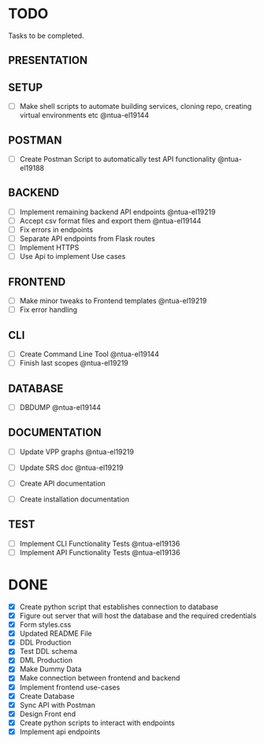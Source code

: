 # TODO

Tasks to be completed.


## PRESENTATION


## SETUP
- [ ] Make shell scripts to automate building services, cloning repo, creating virtual environments etc @ntua-el19144
## POSTMAN

- [ ] Create Postman Script to automatically test API functionality @ntua-el19188

## BACKEND

- [ ] Implement remaining backend API endpoints @ntua-el19219
- [ ] Accept csv format files and export them @ntua-el19144
- [ ] Fix errors in endpoints
- [ ] Separate API endpoints from Flask routes
- [ ] Implement HTTPS
- [ ] Use Api to implement Use cases

## FRONTEND

- [ ] Make minor tweaks to Frontend templates @ntua-el19219 
- [ ] Fix error handling

## CLI
- [ ] Create Command Line Tool @ntua-el19144
- [ ] Finish last scopes @ntua-el19219

## DATABASE

- [ ] DBDUMP @ntua-el19144

## DOCUMENTATION

- [ ] Update VPP graphs @ntua-el19219
- [ ] Update SRS doc @ntua-el19219
- [ ] Create API documentation
- [ ] Create installation documentation


## TEST

- [ ] Implement CLI Functionality Tests @ntua-el19136
- [ ] Implement API Functionality Tests @ntua-el19136

# DONE
- [x] Create  python script that establishes connection to database
- [x] Figure out server that will host the database and the required credentials
- [x] Form styles.css
- [x] Updated README File
- [x] DDL Production 
- [x] Test DDL schema 
- [x] DML Production 
- [x] Make Dummy Data
- [x] Make connection between frontend and backend
- [x] Implement frontend use-cases
- [x] Create Database
- [x] Sync API with Postman
- [x] Design Front end 
- [x] Create python scripts to interact with endpoints
- [x] Implement api endpoints
